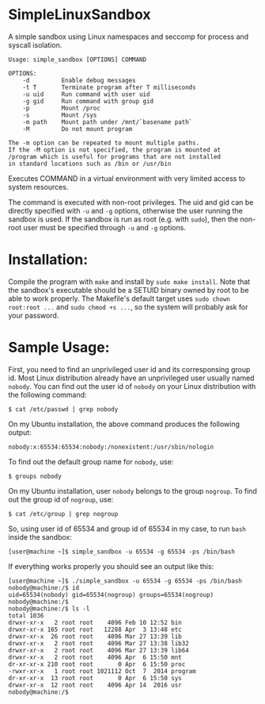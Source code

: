 # SimpleLinuxSandbox
A simple sandbox using Linux namespaces and seccomp for process and syscall isolation.

```
Usage: simple_sandbox [OPTIONS] COMMAND

OPTIONS:
    -d         Enable debug messages
    -t T       Terminate program after T milliseconds
    -u uid     Run command with user uid
    -g gid     Run command with group gid
    -p         Mount /proc
    -s         Mount /sys
    -m path    Mount path under /mnt/`basename path`
    -M         Do not mount program

The -m option can be repeated to mount multiple paths.
If the -M option is not specified, the program is mounted at
/program which is useful for programs that are not installed
in standard locations such as /bin or /usr/bin
```

Executes COMMAND in a virtual environment with very limited
access to system resources.

The command is executed with non-root privileges. The uid and gid can be
directly specified with `-u` and `-g` options, otherwise the user running the
sandbox is used. If the sandbox is run as root (e.g. with `sudo`), then the
non-root user must be specified through `-u` and `-g` options.

# Installation:

Compile the program with `make` and install by `sudo make install`.
Note that the sandbox's executable should be a SETUID binary owned by root to
be able to work properly. The Makefile's default target uses `sudo chown root:root ...`
and `sudo chmod +s ...`, so the system will probably ask for your password.

# Sample Usage:

First, you need to find an unprivileged user id and its corresponsing group id.
Most Linux distribution already have an unprivileged user usually named `nobody`.
You can find out the user id of `nobody` on your Linux distribution with the following command:

```
$ cat /etc/passwd | grep nobody
```

On my Ubuntu installation, the above command produces the following output:

```
nobody:x:65534:65534:nobody:/nonexistent:/usr/sbin/nologin
```

To find out the default group name for `nobody`, use:

```
$ groups nobody
```

On my Ubuntu installation, user `nobody` belongs to the group `nogroup`. To find out the group id of `nogroup`, use:

```
$ cat /etc/group | grep nogroup
```

So, using user id of 65534 and group id of 65534 in my case, to run `bash` inside the sandbox:

```
[user@machine ~]$ simple_sandbox -u 65534 -g 65534 -ps /bin/bash
```

If everything works properly you should see an output like this:

```
[user@machine ~]$ ./simple_sandbox -u 65534 -g 65534 -ps /bin/bash
nobody@machine:/$ id
uid=65534(nobody) gid=65534(nogroup) groups=65534(nogroup)
nobody@machine:/$
nobody@machine:/$ ls -l
total 1036
drwxr-xr-x   2 root root    4096 Feb 10 12:52 bin
drwxr-xr-x 165 root root   12288 Apr  3 13:48 etc
drwxr-xr-x  26 root root    4096 Mar 27 13:39 lib
drwxr-xr-x   2 root root    4096 Mar 27 13:38 lib32
drwxr-xr-x   2 root root    4096 Mar 27 13:39 lib64
drwxr-xr-x   2 root root    4096 Apr  6 15:50 mnt
dr-xr-xr-x 210 root root       0 Apr  6 15:50 proc
-rwxr-xr-x   1 root root 1021112 Oct  7  2014 program
dr-xr-xr-x  13 root root       0 Apr  6 15:50 sys
drwxr-xr-x  12 root root    4096 Apr 14  2016 usr
nobody@machine:/$
```
